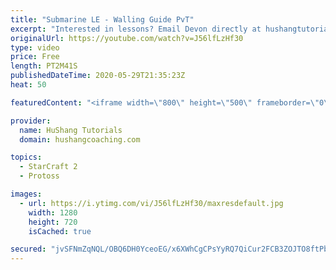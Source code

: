 ```yaml
---
title: "Submarine LE - Walling Guide PvT"
excerpt: "Interested in lessons? Email Devon directly at hushangtutorials@outlook.com ------------------------------------------------------------------------------------------------------- Want to support HuShang Tutorials directly? Patreon is a website where you can contribute a monthly donation that will help"
originalUrl: https://youtube.com/watch?v=J56lfLzHf30
type: video
price: Free
length: PT2M41S
publishedDateTime: 2020-05-29T21:35:23Z
heat: 50

featuredContent: "<iframe width=\"800\" height=\"500\" frameborder=\"0\" src=\"https://www.youtube.com/embed/J56lfLzHf30\" allow=\"accelerometer; autoplay; encrypted-media; gyroscope; picture-in-picture\" allowfullscreen></iframe>"

provider:
  name: HuShang Tutorials
  domain: hushangcoaching.com

topics:
  - StarCraft 2
  - Protoss

images:
  - url: https://i.ytimg.com/vi/J56lfLzHf30/maxresdefault.jpg
    width: 1280
    height: 720
    isCached: true

secured: "jvSFNmZqNQL/OBQ6DH0YceoEG/x6XWhCgCPsYyRQ7QiCur2FCB3ZOJTO8ftPbESPxPkXXL4PE0mM98T0qXwFvnzDbGViwJxmxGVCEJ5MhDL9Obs9HBHGgj4w5krS8w53Zmz/oNcBgWuc3WXqQR+t/ZoIqelCbruhlm7/PfOp8oikzOkYi9SZKohKXchUZ2/mXS615Vd4CvWeZi5PNK1iOpGJPWKc7zqXt62hNS4mCsJdEOMUsg6mYMV300KyfkKUTGN6P7KYBsm8JFnwWvKW3Lrywy5niBnETlP+g9TVDkGoe40tuuPfhfOZp6fkjHmsdj3n7sQa6ekZHT51UHGoX2qWvtuUx/nc52Pdta+4UN7Gobn/gALvpJwgwyvWdj6aoHy5fkl9hDPGgzy/oS/jmPw+xPsK1Xuauq/LmFcECcU=;lBkUuiJ5TfjD+BC0z+RKdw=="
---
```


